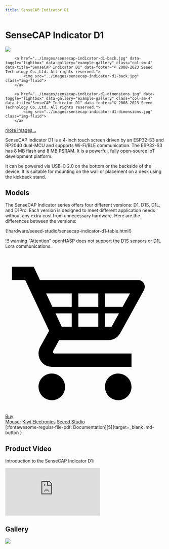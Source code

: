 ```yaml
---
title: SenseCAP Indicator D1
---
```


# SenseCAP Indicator D1

<div class="row justify-content-center">
        <a href="../images/sensecap-indicator-d1-front.jpg" data-toggle="lightbox" data-gallery="example-gallery" class="col-sm-4" data-title="SenseCAP Indicator D1" data-footer="© 2008-2023 Seeed Technology Co.,Ltd. All rights reserved.">
            <img src="../images/sensecap-indicator-d1-front.jpg" class="img-fluid">
        </a>

        <a href="../images/sensecap-indicator-d1-back.jpg" data-toggle="lightbox" data-gallery="example-gallery" class="col-sm-4" data-title="SenseCAP Indicator D1" data-footer="© 2008-2023 Seeed Technology Co.,Ltd. All rights reserved.">
            <img src="../images/sensecap-indicator-d1-back.jpg" class="img-fluid">
        </a>

        <a href="../images/sensecap-indicator-d1-dimensions.jpg" data-toggle="lightbox" data-gallery="example-gallery" class="col-sm-4" data-title="SenseCAP Indicator D1" data-footer="© 2008-2023 Seeed Technology Co.,Ltd. All rights reserved.">
            <img src="../images/sensecap-indicator-d1-dimensions.jpg" class="img-fluid">
        </a>
</div>
<div>
        <a href="../images/sensecap-indicator-d1-desk.jpg" data-toggle="lightbox" data-gallery="example-gallery" rel="lightbox[work]" data-title="SenseCAP Indicator D1" data-footer="© 2008-2023 Seeed Technology Co.,Ltd. All rights reserved.">more images...</a>
        <a href="../images/sensecap-indicator-d1-wall.jpg" data-toggle="lightbox" data-gallery="example-gallery" rel="lightbox[vacation]" data-title="SenseCAP Indicator D1" data-footer="© 2008-2023 Seeed Technology Co.,Ltd. All rights reserved."></a>
</div>

SenseCAP Indicator D1 is a 4-inch touch screen driven by an ESP32-S3 and RP2040 dual-MCU and supports Wi-Fi/BLE communication. The ESP32-S3 has 8 MB flash and 8 MB PSRAM.
It is a powerful, fully open-source IoT development platform.

It can be powered via USB-C 2.0 on the bottom or the backside of the device. It is suitable for mounting on the wall
or placement on a desk using the kickback stand.


## Models

The SenseCAP Indicator series offers four different versions: D1, D1S, D1L, and D1Pro. Each version is designed to meet different application needs without any extra cost from unnecessary hardware. Here are the differences between the versions:

{!hardware/seeed-studio/sensecap-indicator-d1-table.html!}

!!! warning "Attention"
    openHASP does not support the D1S sensors or D1L Lora communications.


<div class="dropdown show">
    <a class="md-button md-button--primary dropdown-toggle" href="#" role="button" id="dropdownMenuLink"
        data-toggle="dropdown" aria-haspopup="true" aria-expanded="false"> <span class="twemoji"><svg
                xmlns="http://www.w3.org/2000/svg" viewBox="0 0 24 24">
                <path
                    d="M19 20c0 1.11-.89 2-2 2a2 2 0 0 1-2-2c0-1.11.89-2 2-2a2 2 0 0 1 2 2M7 18c-1.11 0-2 .89-2 2a2 2 0 0 0 2 2c1.11 0 2-.89 2-2s-.89-2-2-2m.2-3.37-.03.12c0 .14.11.25.25.25H19v2H7a2 2 0 0 1-2-2c0-.35.09-.68.24-.96l1.36-2.45L3 4H1V2h3.27l.94 2H20c.55 0 1 .45 1 1 0 .17-.05.34-.12.5l-3.58 6.47c-.34.61-1 1.03-1.75 1.03H8.1l-.9 1.63M8.5 11H10V9H7.56l.94 2M11 9v2h3V9h-3m3-1V6h-3v2h3m3.11 1H15v2h1l1.11-2m1.67-3H15v2h2.67l1.11-2M6.14 6l.94 2H10V6H6.14z">
                </path>
            </svg></span> Buy </a>
    <div class="dropdown-menu" aria-labelledby="dropdownMenuLink">
        <a class="dropdown-item md-typeset__table" target="_blank" href="https://www.mouser.com/c/?marcom=134742923">Mouser</a>
        <a class="dropdown-item md-typeset__table" target="_blank"
            href="https://www.kiwi-electronics.com/nl/sensecap-indicator-d1-11431">Kiwi Electronics</a>
        <a class="dropdown-item md-typeset__table" target="_blank"
            href="https://www.seeedstudio.com/SenseCAP-Indicator-D1-p-5643.html">Seeed Studio</a>
    </div>
</div>
[:fontawesome-regular-file-pdf: Documentation][5]{target=_blank .md-button }


## Product Video

Introduction to the SenseCAP Indicator D1:

<div class="embed-responsive embed-responsive-16by9" style="max-width:560px; margin:auto;">
    <iframe title="YouTube video player" src="https://www.youtube.com/embed/IOdI5_MGbCw?rel=0&controls=1" class="embed-responsive-item" frameborder="0" allow="accelerometer; clipboard-write; encrypted-media; gyroscope; picture-in-picture" allowfullscreen>
    </iframe>
</div>


## Gallery

<div class="row justify-content-center">
        <a href="../images/sensecap-indicator-d1-1.jpg" data-toggle="lightbox" data-gallery="example-gallery" class="col-sm-4" data-title="SenseCAP Indicator D1">
            <img src="../images/sensecap-indicator-d1-1.jpg" class="img-fluid">
        </a>
</div>


[1]: https://www.waveshare.com/4inch-rpi-lcd-c.htm
[2]: https://www.aliexpress.com/item/32976207190.html
[3]: https://www.waveshare.com/3.5inch-rpi-lcd-c.htm
[4]: https://shop.atmegazero.com/products/atmegazero-esp32-s2
[5]: https://wiki.seeedstudio.com/SenseCAP_Indicator_Dive_into_the_Hardware/